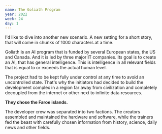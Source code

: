 ```yaml
---
name: The Goliath Program
year: 2022
week: 24
day: 1
---
```


I'd like to dive into another new scenario. A new setting for a short story,
that will come in chunks of 1000 characters at a time.

Goliath is an AI program that is funded by several European states, the US and
Canada. And it is led by three major IT companies. Its goal is to create an AI,
that has general intelligence. This is intelligence in all relevant fields that
is equal to or exceeds the actual human level.

The project had to be kept fully under control at any time to avoid an
uncontrolled state. That's why the initiators had decided to build the
development complex in a region far away from civilization and completely
decoupled from the internet or other next to infinite data resources.

**They chose the Faroe islands.**

The developer crew was separated into two factions. The creators assembled and
maintained the hardware and software, while the trainers fed the beast with
carefully chosen information from history, science, daily news and other fields.
